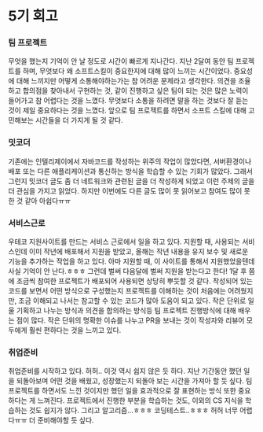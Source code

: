 # 5기 회고

### 팀 프로젝트

무엇을 했는지 기억이 안 날 정도로 시간이 빠르게 지나간다. 지난 2달여 동안 팀 프로젝트를 하며, 무엇보다 왜 소프트스킬이 중요한지에 대해 많이 느끼는 시간이었다. 중요성에 대해
느끼지만 어떻게 소통해야하는가는 참 어려운 문제라고 생각한다. 의견을 조율하고 합의점을 찾아내서 구현하는 것, 같이 진행하고 싶은 팀이 되는 것은 많은 노력이 들어가고 참 어렵다는
것을 느꼈다. 무엇보다 소통을 하려면 말을 하는 것보다 잘 듣는 것이 제일 중요하다는 것을 느꼈다. 앞으로 팀 프로젝트를 하면서 소프트 스킬에 대해 고민해보는 시간들을 더 가지게
될 것 같다.

### 밋코더

기존에는 인텔리제이에서 자바코드를 작성하는 위주의 작업이 많았다면, 서버환경이나 배포 또는 다른 애플리케이션과 통신하는 방식을 학습할 수 있는 기회가 많았다. 그래서 그런지 밋코더
글도 좀 더 네트워크와 관련된 글을 더 작성하게 되었고 이런 주제의 글을 더 관심을 가지고 읽었다. 하지만 이번에도 다른 글도 많이 못 읽어보고 참여도 많이 못 한 것 같아
아쉽다ㅠㅠ

### 서비스근로

우테코 지원사이트를 만드는 서비스 근로에서 일을 하고 있다. 지원할 때, 사용되는 서비스인데 이미 작년에 배포해서 지원을 받았고, 올해는 작년 내용을 유지 보수 및 새로운 기능을
추가하는 작업을 하고 있다. 아마 지원할 때, 이 사이트를 통해서 지원했었을텐데 사실 기억이 안 난다.ㅎㅎㅎ 그런데 벌써 다음달에 벌써 지원을 받는다고 한다! 1달 후 쯤에 조금씩
참여한 프로젝트가 배포되어 사용되면 상당히 뿌듯할 것 같다. 작성되어 있는 코드를 보면서 어떤 방식으로 구성했는지 프로젝트를 이해하는 것이 처음에는 어려웠지만, 조금 이해되고
나서는 참고할 수 있는 코드가 많아 도움이 되고 있다. 작은 단위로 일울 기획하고 나누는 방식과 의견을 합의하는 방식등 팀 프로젝트 진행방식에 대해 배우는 점이 많다. 작은 단위의
명확한 이슈를 나누고 PR을 보내는 것이 작성자와 리뷰어 모두에게 훨씬 편하다는 것을 느끼고 있다.

### 취업준비

취업준비를 시작하고 있다. 허허.. 이것 역시 쉽지 않은 듯 하다. 지난 기간동안 했던 일을 되돌아보며 어떤 것을 배웠고, 성장했는지 되돌아 보는 시간을 가져아 할 듯 싶다. 팀
프로젝트를 하면서도 느낀 것이지만 했던 일을 효과적으로 잘 표현하는 방식 또한 중요하다는 게 느껴진다. 프로젝트에서 진행한 부분을 학습하는 것도, 이외의 CS 지식을 학습하는 것도
쉽지가 않다. 그리고 알고리즘...ㅎㅎㅎ 코딩테스트..ㅎㅎㅎ 허허 너무 어렵다ㅠㅠ 더 준비해야할 듯 싶다. 
